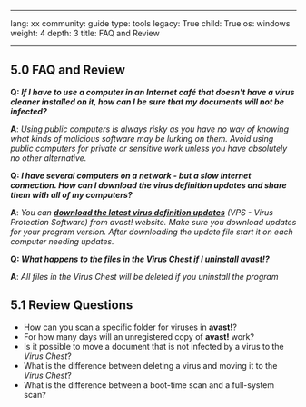 

---

lang: xx
community: guide
type: tools
legacy: True
child: True
os: windows
weight: 4
depth: 3
title: FAQ and Review 

---

## 5.0 FAQ and Review ##

<div class="background" markdown="1">

**Q: *If I have to use a computer in an Internet café that doesn't have a virus cleaner installed on it, how can I be sure that my documents will not be infected?***

**A**: *Using public computers is always risky as you have no way of knowing what kinds of malicious software may be lurking on them. Avoid using public computers for private or sensitive work unless you have absolutely no other alternative.*

**Q: *I have several computers on a network - but a slow Internet connection. How can I download the virus definition updates and share them with all of my computers?***

**A**: *You can [**download the latest virus definition updates**](http://www.avast.com/download-update) (VPS - Virus Protection Software) from avast! website. Make sure you download updates for your program version. After downloading the update file start it on each computer needing updates.*

**Q: *What happens to the files in the Virus Chest if I uninstall avast!?***

**A**: *All files in the Virus Chest will be deleted if you uninstall the program*

</div>

## 5.1 Review Questions ##

- How can you scan a specific folder for viruses in **avast!**?	
- For how many days will an unregistered copy of **avast!** work?
- Is it possible to move a document that is not infected by a virus to the *Virus Chest*?
- What is the difference between deleting a virus and moving it to the *Virus Chest*?
- What is the difference between a boot-time scan and a full-system scan?


